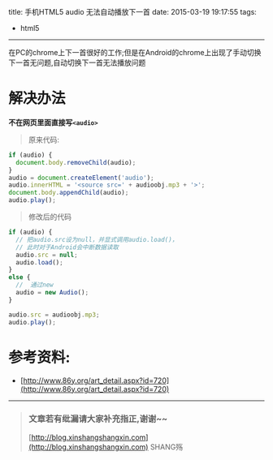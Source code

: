 title: 手机HTML5 audio 无法自动播放下一首
date: 2015-03-19 19:17:55
tags:
- html5
---

在PC的chrome上下一首很好的工作;但是在Android的chrome上出现了手动切换下一首无问题,自动切换下一首无法播放问题

<!-- more -->

# 解决办法
**不在网页里面直接写`<audio>`**

> 原来代码: 

```js
if (audio) {
  document.body.removeChild(audio);
}
audio = document.createElement('audio');
audio.innerHTML = '<source src=' + audioobj.mp3 + '>';
document.body.appendChild(audio);
audio.play();
```

> 修改后的代码

```js
if (audio) {
  // 把audio.src设为null，并显式调用audio.load()，
  // 此时对于Android会中断数据读取
  audio.src = null;
  audio.load();
}
else {
  //  通过new
  audio = new Audio();
}

audio.src = audioobj.mp3;
audio.play();
```



# 参考资料:
- [http://www.86y.org/art_detail.aspx?id=720](http://www.86y.org/art_detail.aspx?id=720)

-----------------------

> ### 文章若有纰漏请大家补充指正,谢谢~~
> [http://blog.xinshangshangxin.com](http://blog.xinshangshangxin.com) SHANG殇
